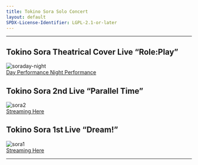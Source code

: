 ```yaml
---
title: Tokino Sora Solo Concert
layout: default
SPDX-License-Identifier: LGPL-2.1-or-later
---
```


---

## Tokino Sora Theatrical Cover Live “Role:Play”

<div class="container">
  <img class="lazyload" data-src="/assets/images/soraday-night.png" alt="soraday-night"/>
</div>
<a href="../soraday/" class="button" role="button">
  Day Performance
</a>
<a href="../soranight/" class="button" role="button">
  Night Performance
</a>

## Tokino Sora 2nd Live “Parallel Time”

<div class="container">
  <img class="lazyload" data-src="/assets/images/sora2.jpg" alt="sora2"/>
</div>
<a href="../sora2/" class="button" role="button">
  Streaming Here
</a>

## Tokino Sora 1st Live “Dream!”

<div class="container">
  <img class="lazyload" data-src="/assets/images/sora1.jpg" alt="sora1"/>
</div>
<a href="../sora1/" class="button" role="button">
  Streaming Here
</a>

---
